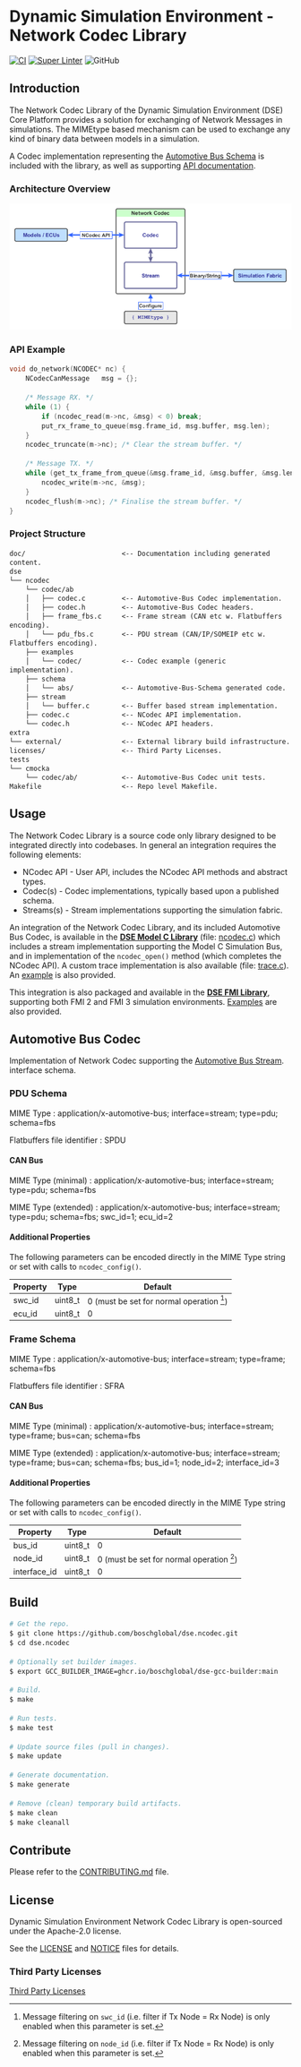 <!--
Copyright 2025 Robert Bosch GmbH

SPDX-License-Identifier: Apache-2.0
-->

# Dynamic Simulation Environment - Network Codec Library

[![CI](https://github.com/boschglobal/dse.ncodec/actions/workflows/ci.yaml/badge.svg)](https://github.com/boschglobal/dse.ncodec/actions/workflows/ci.yaml)
[![Super Linter](https://github.com/boschglobal/dse.ncodec/actions/workflows/super-linter.yml/badge.svg)](https://github.com/boschglobal/dse.ncodec/actions/workflows/super-linter.yml)
![GitHub](https://img.shields.io/github/license/boschglobal/dse.ncodec)


## Introduction

The Network Codec Library of the Dynamic Simulation Environment (DSE) Core
Platform provides a solution for exchanging of Network Messages in simulations.
The MIMEtype based mechanism can be used to exchange any kind of binary
data between models in a simulation.

A Codec implementation representing the [Automotive Bus
Schema](https://github.com/boschglobal/automotive-bus-schema/blob/main/schemas/stream/frame.fbs)
is included with the library, as well as supporting [API
documentation](https://boschglobal.github.io/dse.doc/apis/ncodec).


### Architecture Overview

![NCodec Simple Arch](doc/static/ncodec-simple-arch.png)


### API Example

```c
void do_network(NCODEC* nc) {
    NCodecCanMessage   msg = {};

    /* Message RX. */
    while (1) {
        if (ncodec_read(m->nc, &msg) < 0) break;
        put_rx_frame_to_queue(msg.frame_id, msg.buffer, msg.len);
    }
    ncodec_truncate(m->nc); /* Clear the stream buffer. */

    /* Message TX. */
    while (get_tx_frame_from_queue(&msg.frame_id, &msg.buffer, &msg.len)) {
        ncodec_write(m->nc, &msg);
    }
    ncodec_flush(m->nc); /* Finalise the stream buffer. */
}

```


### Project Structure

```text
doc/                        <-- Documentation including generated content.
dse
└── ncodec
    └── codec/ab
    │   ├── codec.c         <-- Automotive-Bus Codec implementation.
    │   ├── codec.h         <-- Automotive-Bus Codec headers.
    │   ├── frame_fbs.c     <-- Frame stream (CAN etc w. Flatbuffers encoding).
    │   └── pdu_fbs.c       <-- PDU stream (CAN/IP/SOMEIP etc w. Flatbuffers encoding).
    ├── examples
    │   └── codec/          <-- Codec example (generic implementation).
    ├── schema
    │   └── abs/            <-- Automotive-Bus-Schema generated code.
    ├── stream
    │   └── buffer.c        <-- Buffer based stream implementation.
    ├── codec.c             <-- NCodec API implementation.
    └── codec.h             <-- NCodec API headers.
extra
└── external/               <-- External library build infrastructure.
licenses/                   <-- Third Party Licenses.
tests
└── cmocka
    └── codec/ab/           <-- Automotive-Bus Codec unit tests.
Makefile                    <-- Repo level Makefile.
```


## Usage

The Network Codec Library is a source code only library designed to be integrated
directly into codebases. In general an integration requires the following elements:

* NCodec API - User API, includes the NCodec API methods and abstract types.
* Codec(s) - Codec implementations, typically based upon a published schema.
* Streams(s) - Stream implementations supporting the simulation fabric.

An integration of the Network Codec Library, and its included Automotive Bus
Codec, is available in the [__DSE Model C
Library__](https://github.com/boschglobal/dse.modelc) (file:
[ncodec.c](https://github.com/boschglobal/dse.modelc/blob/main/dse/modelc/model/ncodec.c))
which includes a stream implementation supporting the Model C Simulation Bus,
and in implementation of the `ncodec_open()` method (which completes the NCodec
API). A custom trace implementation is also available (file:
[trace.c](https://github.com/boschglobal/dse.modelc/blob/main/dse/modelc/model/trace.c)).
An [example](https://github.com/boschglobal/dse.modelc/tree/main/dse/modelc/examples/ncodec)
is also provided.

This integration is also packaged and available in the [__DSE FMI Library__](https://github.com/boschglobal/dse.fmi),
supporting both FMI 2 and FMI 3 simulation environments. [Examples](https://github.com/boschglobal/dse.fmi/tree/main/dse/examples/fmu/network) are also provided.


## Automotive Bus Codec

Implementation of Network Codec supporting the
[Automotive Bus Stream](https://github.com/boschglobal/automotive-bus-schema/blob/main/schemas/stream/frame.fbs).
interface schema.


### PDU Schema

MIME Type
: application/x-automotive-bus; interface=stream; type=pdu; schema=fbs

Flatbuffers file identifier
: SPDU


#### CAN Bus

MIME Type (minimal)
: application/x-automotive-bus; interface=stream; type=pdu; schema=fbs

MIME Type (extended)
: application/x-automotive-bus; interface=stream; type=pdu; schema=fbs; swc_id=1; ecu_id=2


#### Additional Properties

The following parameters can be encoded directly in the MIME Type string
or set with calls to `ncodec_config()`.

| Property | Type | Default |
| --- |--- |--- |
| swc_id | uint8_t | 0 (must be set for normal operation [^1]) |
| ecu_id | uint8_t | 0 |

[^1]: Message filtering on `swc_id` (i.e. filter if Tx Node = Rx Node) is
only enabled when this parameter is set.


### Frame Schema

MIME Type
: application/x-automotive-bus; interface=stream; type=frame; schema=fbs

Flatbuffers file identifier
: SFRA

#### CAN Bus

MIME Type (minimal)
: application/x-automotive-bus; interface=stream; type=frame; bus=can; schema=fbs

MIME Type (extended)
: application/x-automotive-bus; interface=stream; type=frame; bus=can; schema=fbs; bus_id=1; node_id=2; interface_id=3

#### Additional Properties

The following parameters can be encoded directly in the MIME Type string
or set with calls to `ncodec_config()`.

| Property | Type | Default |
| --- |--- |--- |
| bus_id | uint8_t | 0 |
| node_id | uint8_t | 0 (must be set for normal operation [^2]) |
| interface_id | uint8_t | 0 |

[^2]: Message filtering on `node_id` (i.e. filter if Tx Node = Rx Node) is
only enabled when this parameter is set.



## Build

```bash
# Get the repo.
$ git clone https://github.com/boschglobal/dse.ncodec.git
$ cd dse.ncodec

# Optionally set builder images.
$ export GCC_BUILDER_IMAGE=ghcr.io/boschglobal/dse-gcc-builder:main

# Build.
$ make

# Run tests.
$ make test

# Update source files (pull in changes).
$ make update

# Generate documentation.
$ make generate

# Remove (clean) temporary build artifacts.
$ make clean
$ make cleanall
```


## Contribute

Please refer to the [CONTRIBUTING.md](./CONTRIBUTING.md) file.


## License

Dynamic Simulation Environment Network Codec Library is open-sourced under the Apache-2.0 license.

See the [LICENSE](LICENSE) and [NOTICE](./NOTICE) files for details.


### Third Party Licenses

[Third Party Licenses](licenses/)
